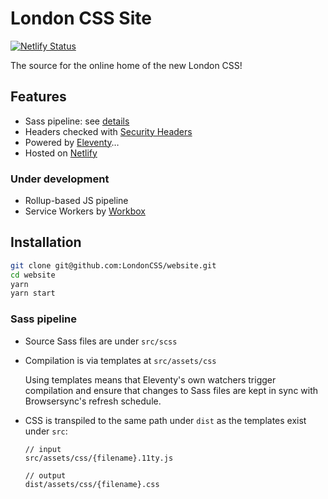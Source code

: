 # London CSS Site

[![Netlify Status](https://api.netlify.com/api/v1/badges/b1505b63-38f8-45cf-8a9d-78be01b48a1a/deploy-status)](https://app.netlify.com/sites/londoncss/deploys)

The source for the online home of the new London CSS!

## Features
- Sass pipeline: see [details](#Sass%20pipeline)
- Headers checked with [Security Headers](https://securityheaders.com/?q=londoncss.dev&followRedirects=on)
- Powered by [Eleventy](https://www.11ty.io/)…
- Hosted on [Netlify](https://www.netlify.com/)

### Under development
- Rollup-based JS pipeline
- Service Workers by [Workbox](https://developers.google.com/web/tools/workbox/)

## Installation

```sh
git clone git@github.com:LondonCSS/website.git
cd website
yarn
yarn start
```

### Sass pipeline

- Source Sass files are under `src/scss`
- Compilation is via templates at `src/assets/css`
    
    Using templates means that Eleventy's own watchers trigger compilation and ensure that changes to Sass files are kept in sync with Browsersync's refresh schedule.
- CSS is transpiled to the same path under `dist` as the templates exist under  `src`:
    ```
    // input
    src/assets/css/{filename}.11ty.js

    // output
    dist/assets/css/{filename}.css
    ```